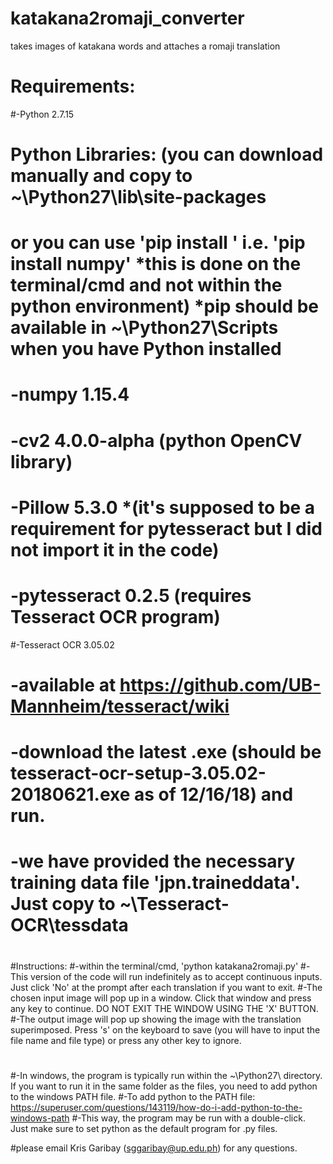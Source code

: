 # katakana2romaji_converter
 takes images of katakana words and attaches a romaji translation
 
# Requirements:
#-Python 2.7.15
#	Python Libraries: (you can download manually and copy to ~\Python27\lib\site-packages
#			   or you can use 'pip install <package>' i.e. 'pip install numpy' *this is done on the terminal/cmd and not within the python environment)	*pip should be available in ~\Python27\Scripts when you have Python installed
#	-numpy 1.15.4
#	-cv2 4.0.0-alpha (python OpenCV library)
#	-Pillow 5.3.0 *(it's supposed to be a requirement for pytesseract but I did not import it in the code)
#	-pytesseract 0.2.5 (requires Tesseract OCR program)
#-Tesseract OCR 3.05.02
#	-available at https://github.com/UB-Mannheim/tesseract/wiki
#	-download the latest .exe (should be tesseract-ocr-setup-3.05.02-20180621.exe as of 12/16/18) and run.
#	-we have provided the necessary training data file 'jpn.traineddata'. Just copy to ~\Tesseract-OCR\tessdata
#
#Instructions:
#-within the terminal/cmd, 'python katakana2romaji.py'
#-This version of the code will run indefinitely as to accept continuous inputs. Just click 'No' at the prompt after each translation if you want to exit.
#-The chosen input image will pop up in a window. Click that window and press any key to continue. DO NOT EXIT THE WINDOW USING THE 'X' BUTTON.
#-The output image will pop up showing the image with the translation superimposed. Press 's' on the keyboard to save (you will have to input the file name and file type) or press any other key to ignore.
#
#-In windows, the program is typically run within the ~\Python27\ directory. If you want to run it in the same folder as the files, you need to add python to the windows PATH file.
#-To add python to the PATH file: https://superuser.com/questions/143119/how-do-i-add-python-to-the-windows-path
#-This way, the program may be run with a double-click. Just make sure to set python as the default program for .py files.

#please email Kris Garibay (sggaribay@up.edu.ph) for any questions.
